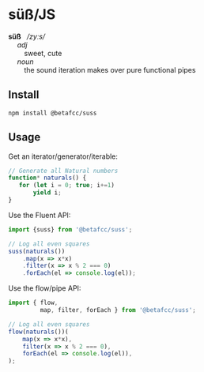 # süß/JS

**süß** &nbsp; _/zyːs/_ <br>
&emsp; _adj_ <br>
&emsp;&emsp; sweet, cute <br>
&emsp; _noun_ <br>
&emsp;&emsp; the sound iteration makes over pure functional pipes


Install
-------

    npm install @betafcc/suss

Usage
-----

Get an iterator/generator/iterable:
```js
// Generate all Natural numbers
function* naturals() {
   for (let i = 0; true; i+=1)
       yield i;
}
```

Use the Fluent API:
```js
import {suss} from '@betafcc/suss';

// Log all even squares
suss(naturals())
    .map(x => x*x)
    .filter(x => x % 2 === 0)
    .forEach(el => console.log(el));
```

Use the flow/pipe API:
```js
import { flow,
         map, filter, forEach } from '@betafcc/suss';

// Log all even squares
flow(naturals())(
    map(x => x*x),
    filter(x => x % 2 === 0),
    forEach(el => console.log(el)),
);
```

